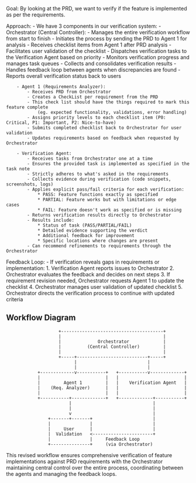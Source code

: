 Goal: By looking at the PRD, we want to verify if the feature is implemented as per the requirements.

Approach:
    - We have 3 components in our verification system:
        - Orchestrator (Central Controller):
            - Manages the entire verification workflow from start to finish
            - Initiates the process by sending the PRD to Agent 1 for analysis
            - Receives checklist items from Agent 1 after PRD analysis
            - Facilitates user validation of the checklist
            - Dispatches verification tasks to the Verification Agent based on priority
            - Monitors verification progress and manages task queues
            - Collects and consolidates verification results
            - Handles feedback loop between agents when discrepancies are found
            - Reports overall verification status back to users

        - Agent 1 (Requirements Analyzer):
            - Receives PRD from Orchestrator
            - Creates a CheckList per requirement from the PRD
            - This check list should have the things required to mark this feature complete
                (eg. expected functionality, validations, error handling)
            - Assigns priority levels to each checklist item (P0: Critical, P1: Important, P2: Nice-to-have)
            - Submits completed checklist back to Orchestrator for user validation
            - Updates requirements based on feedback when requested by Orchestrator

        - Verification Agent:
            - Receives tasks from Orchestrator one at a time
            - Ensures the provided task is implemented as specified in the task note
            - Strictly adheres to what's asked in the requirements
            - Collects evidence during verification (code snippets, screenshots, logs)
            - Applies explicit pass/fail criteria for each verification:
                * PASS: Feature functions exactly as specified
                * PARTIAL: Feature works but with limitations or edge cases
                * FAIL: Feature doesn't work as specified or is missing
            - Returns verification results directly to Orchestrator
            - Results include:
                * Status of task (PASS/PARTIAL/FAIL)
                * Detailed evidence supporting the verdict
                * Additional feedback for improvement
                * Specific locations where changes are present
            - Can recommend refinements to requirements through the Orchestrator

Feedback Loop:
    - If verification reveals gaps in requirements or implementation:
        1. Verification Agent reports issues to Orchestrator
        2. Orchestrator evaluates the feedback and decides on next steps
        3. If requirement revision needed, Orchestrator requests Agent 1 to update the checklist
        4. Orchestrator manages user validation of updated checklist
        5. Orchestrator directs the verification process to continue with updated criteria

## Workflow Diagram

```
                    +---------------------------------------+
                    |                                       |
                    |              Orchestrator             |
                    |          (Central Controller)         |
                    |                                       |
                    +-----+---------------------------+-----+
                          |                           |
                          |                           |
            +-------------v-----------+   +-----------v-------------+
            |                         |   |                         |
            |         Agent 1         |   |    Verification Agent   |
            |    (Req. Analyzer)      |   |                         |
            |                         |   |                         |
            +-----------+-------------+   +-------------+-----------+
                        |                               |
                        |                               |
                        v                               |
                +-------+-------+                       |
                |               |                       |
                |     User      |                       |
                |  Validation   <-----------------------+
                |               |     Feedback Loop
                +---------------+     (via Orchestrator)
```

This revised workflow ensures comprehensive verification of feature implementations against PRD requirements with the Orchestrator maintaining central control over the entire process, coordinating between the agents and managing the feedback loops.